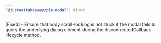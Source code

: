 ```yaml
---
"@justeattakeaway/pie-modal": minor
---
```


[Fixed] - Ensure that body scroll-locking is not stuck if the modal fails to query the underlying dialog element during the disconnectedCallback lifecycle method.

